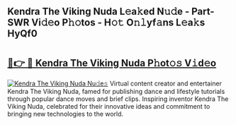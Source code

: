 ## Kendra The Viking Nuda L𝚎a𝚔ed N𝚞𝚍e - Part-SWR Vi𝚍𝚎o P𝚑𝚘tos - H𝚘𝚝 O𝚗𝚕yf𝚊ns L𝚎a𝚔s HyQf0

# <h2><a href="http://kf8plo.oniu.top/?m=Kendra+The+Viking+Nuda">🔗👉 🔴 Kendra The Viking Nuda P𝚑ot𝚘𝚜 V𝚒d𝚎o</a></h2>

[![Kendra The Viking Nuda Nu𝚍e𝚜](https://i.imgur.com/0qMVB7G.gif)](http://kf8plo.oniu.top/?m=Kendra+The+Viking+Nuda)
Virtual content creator and entertainer Kendra The Viking Nuda, famed for publishing dance and lifestyle tutorials through popular dance moves and brief clips. Inspiring inventor Kendra The Viking Nuda, celebrated for their innovative ideas and commitment to bringing new technologies to the world.  
